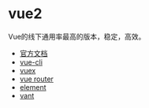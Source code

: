 <!--
 * @Author: kendrick任
 * @Date: 2020-12-17 11:07:59
 * @LastEditTime: 2020-12-21 15:01:40
 * @Description: 版本申明
 * @FilePath: \gitbook\vue\vue2\README.md
 * @
-->
# vue2
Vue的线下通用率最高的版本，稳定，高效。

- [官方文档](https://cn.vuejs.org/)
- [vue-cli](https://cli.vuejs.org/zh/)
- [vuex](https://vuex.vuejs.org/zh/)
- [vue router](https://router.vuejs.org/zh/)
- [element](https://element.eleme.cn/#/zh-CN)
- [vant](https://vant-contrib.gitee.io/vant/#/zh-CN/)